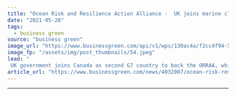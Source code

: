 ```yaml
---
title: "Ocean Risk and Resilience Action Alliance -  UK joins marine climate solutions drive"
date: "2021-05-28"
tags: 
  - business green
source: "business green"
image_url: "https://www.businessgreen.com/api/v1/wps/130ac4a/f2cc4f94-54b4-47ec-be07-3681bc16f11b/7/dominican-republic-los-haitises-mangroves-1-185x114.jpeg"
image_fp: "/assets/img/post_thumbnails/54.jpeg"
lead: "
 UK government joins Canada as second G7 country to back the ORRAA, which aims to funnel $500m into nature-based ocean climate solutions by 2030 ..."
article_url: "https://www.businessgreen.com/news/4032007/ocean-risk-resilience-action-alliance-uk-joins-marine-climate-solutions-drive"
---
```


---
